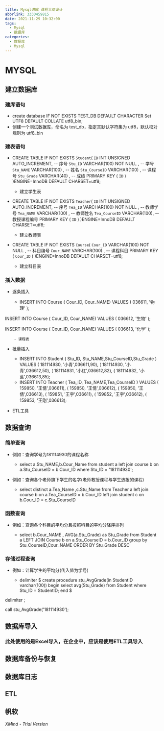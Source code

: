 ```yaml
---
title: Mysql讲解 课程大纲设计
abbrlink: 3330459815
date: 2021-11-29 10:32:00
tags:
  - Mysql
  - 数据库
categories: 
  - 数据库
  - Mysql 
---
```

# MYSQL

## 建立数据库

### 建库语句

- create database  IF NOT EXISTS TEST_DB DEFAULT CHARACTER Set UTF8 DEFAULT COLLATE utf8_bin;
- 创建一个测试数据库，命名为 test_db，指定其默认字符集为 utf8，默认校对规则为 utf8_bin

### 建表语句

- CREATE TABLE IF NOT EXISTS `Student`(
  `ID` INT UNSIGNED AUTO_INCREMENT,  -- 序号
  `Stu_ID` VARCHAR(100) NOT NULL ,   -- 学号
  `Stu_NAME` VARCHAR(100)  ,   -- 姓名
  `Stu_CourseID` VARCHAR(100) ,  -- 课程号
  `Stu_Grade` VARCHAR(40) ,  -- 成绩
  PRIMARY KEY ( `ID` )
  )ENGINE=InnoDB DEFAULT CHARSET=utf8;


	- 建立学生表

- CREATE TABLE IF NOT EXISTS `Teacher`(
  `ID` INT UNSIGNED AUTO_INCREMENT,  -- 序号
  `Tea_ID` VARCHAR(100) NOT NULL ,   -- 教师学号
  `Tea_NAME` VARCHAR(100)  ,   -- 教师姓名
  `Tea_CourseID` VARCHAR(100),  -- 教授课程编号
  PRIMARY KEY ( `ID` )
  )ENGINE=InnoDB DEFAULT CHARSET=utf8;

  - 建立教师表

- CREATE TABLE IF NOT EXISTS `Course`(
  `Cour_ID` VARCHAR(100) NOT NULL ,   -- 科目编号
  `Cour_NAME` VARCHAR(100) ,   -- 课程科目
  PRIMARY KEY ( `Cour_ID` )
  )ENGINE=InnoDB DEFAULT CHARSET=utf8;

  - 建立科目表

### 插入数据

- 逐条插入

  - INSERT INTO Course ( Cour_ID, Cour_NAME)
        VALUES
        ( 036611, '物理' );
        

INSERT INTO Course ( Cour_ID, Cour_NAME)
                       VALUES
                       ( 036612, '生物' );
                       
INSERT INTO Course ( Cour_ID, Cour_NAME)
                       VALUES
                       ( 036613, '化学' );

		- 课程表

- 批量插入

  - INSERT INTO Student ( Stu_ID, Stu_NAME,Stu_CourseID,Stu_Grade )
        VALUES
      ( 181114930, '小青',036611,90),
      ( 181114930, '小青',036612,50),
      ( 181114931, '小红',036612,82),
      ( 181114932, '小蓝',036613,85); 
  - INSERT INTO Teacher ( Tea_ID, Tea_NAME,Tea_CourseID )
        VALUES
        ( 159850, '王倩',036611),
        ( 159850, '王倩',036612),
        ( 159850, '王倩',036613),
        ( 159851, '王宇',036611),
        ( 159852, '王宇',036612),
        ( 159853, '王刚',036613);

- ETL工具

## 数据查询

### 简单查询

- 例如：查询学号为181114930的课程名称

  - select a.Stu_NAME,b.Cour_Name
    from student a left join course b on a.Stu_CourseID = b.Cour_ID
    where Stu_ID = '181114930';

- 例如：查询各个老师旗下学生的名字(老师教授课程与学生选报的课程)

  - select distinct a.Tea_Name ,c.Stu_Name 
    from Teacher a 
    left join course b on a.Tea_CourseID  = b.Cour_ID
    left join student c on b.Cour_ID =  c.Stu_CourseID 

### 函数查询

- 例如：查询各个科目的平均分且按照科目的平均分降序排列

  - select b.Cour_NAME , AVG(a.Stu_Grade) as Stu_Grade 
    from Student a 
    LEFT JOIN Course b on a.Stu_CourseID = b.Cour_ID
    group by Stu_CourseID,Cour_NAME
    ORDER BY Stu_Grade DESC

### 存储过程查询

- 例如：计算学生的平均分(传入值为学号)

  - delimiter $
    create procedure stu_AvgGrade(in StudentID varchar(100))
    begin
    select avg(Stu_Grade)  from Student where Stu_ID = StudentID;
    end $

delimiter ;

call stu_AvgGrade('181114930');

## 数据库导入

### 此处使用的是Excel导入，在企业中，应该是使用ETL工具导入

## 数据库备份与恢复

## 数据库日志

## ETL

## 帆软

*XMind - Trial Version*